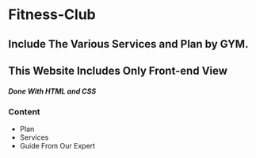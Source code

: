 # Fitness-Club
## Include The Various Services and Plan by GYM.
## This Website Includes Only Front-end View
##### Done With HTML and CSS
### Content

* Plan
* Services
* Guide From Our Expert
